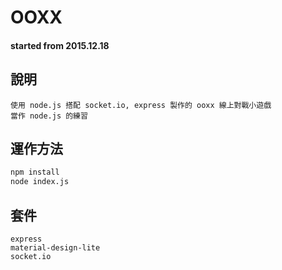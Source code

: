 # OOXX
#### started from 2015.12.18

## 說明
    使用 node.js 搭配 socket.io, express 製作的 ooxx 線上對戰小遊戲
    當作 node.js 的練習

## 運作方法
```bash
npm install
node index.js
```

## 套件
    express
    material-design-lite
    socket.io


